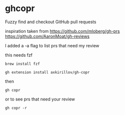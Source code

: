 # ghcopr
Fuzzy find and checkout GitHub pull requests

inspiration taken from
https://github.com/mloberg/gh-prs
https://github.com/AaronMoat/gh-reviews

I added a -a flag to list prs that need my review

this needs fzf
```
brew install fzf
```

```
gh extension install axkirillov/gh-copr
```

then 
```
gh copr
```
or to see prs that need your review
```
gh copr -r
```
